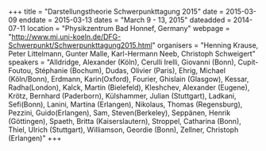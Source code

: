 +++
title = "Darstellungstheorie Schwerpunkttagung 2015"
date = 2015-03-09
enddate = 2015-03-13
dates = "March 9 - 13, 2015"
dateadded = 2014-07-11
location = "Physikzentrum Bad Honnef, Germany"
webpage = "http://www.mi.uni-koeln.de/DFG-Schwerpunkt/Schwerpunkttagung2015.html"
organisers = "Henning Krause, Peter Littelmann, Gunter Malle, Karl-Hermann Neeb, Christoph Schweigert"
speakers = "Alldridge, Alexander (Köln), Cerulli Irelli, Giovanni (Bonn), Cupit-Foutou, Stéphanie (Bochum), Dudas, Olivier (Paris), Ehrig, Michael (Köln/Bonn), Erdmann, Karin(Oxford), Fourier, Ghislain (Glasgow), Kessar, Radha(London), Kalck, Martin (Bielefeld), Kleshchev, Alexander (Eugene), Krötz, Bernhard (Paderborn), Külshammer, Julian (Stuttgart), Ladkani, Sefi(Bonn), Lanini, Martina (Erlangen), Nikolaus, Thomas (Regensburg), Pezzini, Guido(Erlangen), Sam, Steven(Berkeley), Seppänen, Henrik (Göttingen), Spaeth, Britta (Kaiserslautern), Stroppel, Catharina (Bonn), Thiel, Ulrich (Stuttgart), Williamson, Geordie (Bonn), Zellner, Christoph (Erlangen)"
+++
